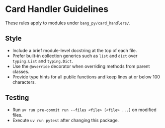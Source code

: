 # Card Handler Guidelines

These rules apply to modules under `bang_py/card_handlers/`.

## Style
- Include a brief module-level docstring at the top of each file.
- Prefer built-in collection generics such as `list` and `dict` over
  `typing.List` and `typing.Dict`.
- Use the `@override` decorator when overriding methods from parent classes.
- Provide type hints for all public functions and keep lines at or below
  100 characters.

## Testing
- Run `uv run pre-commit run --files <file> [<file> ...]` on modified files.
- Execute `uv run pytest` after changing this package.
